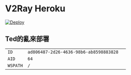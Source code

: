 # V2Ray Heroku

[![Deploy](https://www.herokucdn.com/deploy/button.png)](https://dashboard.heroku.com/new?template=https://github.com/tedlsng/Hero)

## Ted的亂來部署


|   |  |   |
| :--- | :--- | :--- |
| `ID` | `ad806487-2d26-4636-98b6-ab8598883828` |   
| `AID` | `64` |
| `WSPATH` | `/` | 


